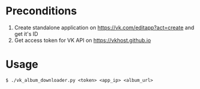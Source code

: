 # Preconditions
1. Create standalone application on https://vk.com/editapp?act=create and get it's ID 
2. Get access token for VK API on https://vkhost.github.io

# Usage
```
$ ./vk_album_downloader.py <token> <app_ip> <album_url>
```
